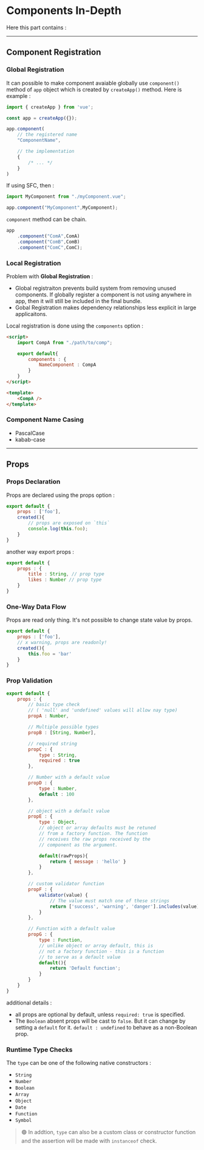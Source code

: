 # Components In-Depth

Here this part contains : 


<hr />

## Component Registration

### Global Registration

It can possible to make component avaiable globally use `component()` method of `app` object which is created by `createApp()` method. Here is example : 

```javascript
import { createApp } from 'vue';

const app = createApp({});

app.component(
    // the registered name
    "ComponentName",

    // the implementation
    {
        /* ... */
    }
)
```

If using SFC, then : 

```javascript
import MyComponent from "./myComponent.vue";

app.component("MyComponent",MyComponent);
```

`component` method can be chain.

```javascript
app
    .component("ComA",ComA)
    .component("ComB",ComB)
    .component("ComC",ComC);
```

### Local Registration

Problem with **Global Registration** : 

- Global registraiton prevents build system from removing unused components. If globally register a component is not using anywhere in app, then it will still be included in the final bundle.
- Gobal Registration makes dependency relationships less explicit in large applicaitons.

Local registration is done using the `components` option :

```html
<script>
    import CompA from "./path/to/comp";

    export default{
        components : {
            NameComponent : CompA
        }
    }
</script>

<template>
    <CompA />
</template>
```

### Component Name Casing

- PascalCase
- kabab-case

<hr />


## Props

### Props Declaration

Props are declared using the props option : 

```javascript
export default {
    props : ['foo'],
    created(){
        // props are exposed on `this`
        console.log(this.foo);
    }
}
```

another way export props : 

```javascript
export default {
    props : {
        title : String, // prop type
        likes : Number // prop type
    }
}
```

### One-Way Data Flow
Props are read only thing. It's not possible to change state value by props.

```javascript
export default {
    props : ['foo'],
    // x warning, props are readonly!
    created(){
        this.foo = 'bar'
    }
}
```

### Prop Validation

```javascript
export default {
    props : {
        // basic type check
        // ( 'null' and 'undefined' values will allow nay type)
        propA : Number,

        // Multiple possible types
        propB : [String, Number],

        // required string
        propC : {
            type : String,
            required : true
        }, 

        // Number with a default value
        propD : {
            type : Number,
            default : 100
        },

        // object with a default value
        propE : {
            type : Object,
            // object or array defaults must be retuned
            // from a factory function. The function
            // receives the raw props received by the
            // component as the argument.

            default(rawProps){
                return { message : 'hello' }
            }
        },

        // custom validator function
        propF : {
            validator(value) {
                // The value must match one of these strings
                return ['success', 'warning', 'danger'].includes(value)
            }
        },

        // Function with a default value
        propG : {
            type : Function,
            // unlike object or array default, this is
            // not a factory function - this is a function
            // to serve as a default value
            default(){
                return 'Default function';
            }
        }
    }
}
```

additional details : 

- all props are optional by default, unless `required: true` is specified.
- The `Boolean` absent props will be cast to `false`. But it can change by setting a `default` for it. `default : undefined` to behave as a non-Boolean prop.


### Runtime Type Checks

The `type` can be one of the following native constructors : 

- `String`
- `Number`
- `Boolean`
- `Array`
- `Object`
- `Date`
- `Function`
- `Symbol`

> 🟢 In addtion, `type` can also be a custom class or constructor function and the assertion will be made with `instanceof` check.